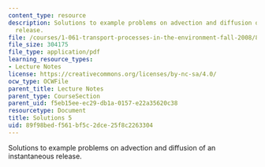 ```yaml
---
content_type: resource
description: Solutions to example problems on advection and diffusion of an instantaneous
  release.
file: /courses/1-061-transport-processes-in-the-environment-fall-2008/89f98bedf561bf5c2dce25f8c2263304_solutions5.pdf
file_size: 304175
file_type: application/pdf
learning_resource_types:
- Lecture Notes
license: https://creativecommons.org/licenses/by-nc-sa/4.0/
ocw_type: OCWFile
parent_title: Lecture Notes
parent_type: CourseSection
parent_uid: f5eb15ee-ec29-db1a-0157-e22a35620c38
resourcetype: Document
title: Solutions 5
uid: 89f98bed-f561-bf5c-2dce-25f8c2263304
---
```

Solutions to example problems on advection and diffusion of an instantaneous release.